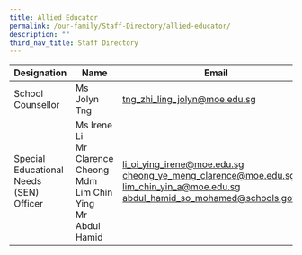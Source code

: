 ```yaml
---
title: Allied Educator
permalink: /our-family/Staff-Directory/allied-educator/
description: ""
third_nav_title: Staff Directory
---
```

| Designation | Name | Email|
| -------- | -------- | -------- |
| School Counsellor   | Ms Jolyn Tng     | tng_zhi_ling_jolyn@moe.edu.sg   |
| Special Educational Needs (SEN) Officer | Ms Irene Li <br>Mr Clarence Cheong <br> Mdm Lim Chin Ying <br> Mr Abdul Hamid| li_oi_ying_irene@moe.edu.sg <br>cheong_ye_meng_clarence@moe.edu.sg <br>lim_chin_yin_a@moe.edu.sg <br> abdul_hamid_so_mohamed@schools.gov.sg |